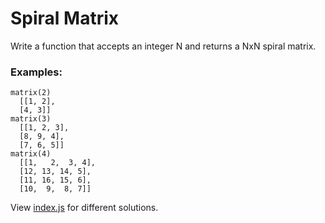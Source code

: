 # Spiral Matrix

Write a function that accepts an integer N and returns a NxN spiral matrix.

### Examples:

```
matrix(2)
  [[1, 2],
  [4, 3]]
matrix(3)
  [[1, 2, 3],
  [8, 9, 4],
  [7, 6, 5]]
matrix(4)
  [[1,   2,  3, 4],
  [12, 13, 14, 5],
  [11, 16, 15, 6],
  [10,  9,  8, 7]]
```

View [index.js](index.js) for different solutions.